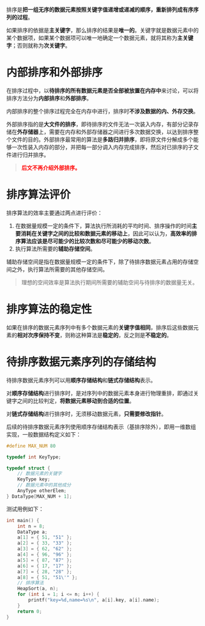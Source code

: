 排序是**把一组无序的数据元素按照关键字值递增或递减的顺序，重新排列成有序序列的过程**。

如果排序的依据是**主关键字**，那么排序的结果是**唯一的**。关键字就是数据元素中的某个数据项，如果某个数据项可以唯一地确定一个数据元素，就将其称为**主关键字**；否则就称为**次关键字**。

# 内部排序和外部排序

在排序过程中，以**待排序的所有数据元素是否全部被放置在内存中**来讨论，可以将排序方法分为**内部排序**和**外部排序**。

内部排序的整个排序过程完全在内存中进行，排序时**不涉及数据的内、外存交换**。

外部排序指的是**大文件的排序**，即待排序的文件无法一次装入内存，有部分记录存储在**外存储器**上，需要在内存和外部存储器之间进行多次数据交换，以达到排序整个文件的目的。外部排序最常用的算法是**多路归并排序**，即将原文件分解成多个能够一次性装入内存的部分，并把每一部分调入内存完成排序，然后对已排序的子文件进行归并排序。

> **<font color="red">后文不再介绍外部排序。</font>**

# 排序算法评价

排序算法的效率主要通过两点进行评价：

1. 在数据量规模一定的条件下，算法执行所消耗的平均时间、排序操作的时间**主要消耗在关键字之间的比较和数据元素的移动上**，因此可以认为，**高效率的排序算法应该是尽可能少的比较次数和尽可能少的移动次数**。
2. 执行算法所需要的**辅助存储空间**。

辅助存储空间是指在数据量规模一定的条件下，除了待排序数据元素占用的存储空间之外，执行算法所需要的其他存储空间。

> 理想的空间效率是算法执行期间所需要的辅助空间与待排序的数据量无关。

# 排序算法的稳定性

如果在排序的数据元素序列中有多个数据元素的**关键字值相同**，排序后这些数据元素的**相对次序保持不变**，则称这种算法是**稳定的**，反之则是**不稳定的**。

# 待排序数据元素序列的存储结构

待排序数据元素序列可以用**顺序存储结构**和**链式存储结构**表示。

对**顺序存储结构**进行排序时，是对序列中的数据元素本身进行物理重排，即通过关键字之间的比较判定，**将数据元素移动到合适的位置**。

对**链式存储结构**进行排序时，无须移动数据元素，**只需要修改指针**。

后续的待排序数据元素序列使用顺序存储结构表示（基排序除外），即用一维数组实现，一般数据结构定义如下：

```c
#define MAX_NUM 80

typedef int KeyType;

typedef struct {
    // 数据元素的关键字
    KeyType key;
    // 数据元素中的其他成分
    AnyType otherElem;
} DataType[MAX_NUM + 1];
```

测试用例如下：

```c
int main() {
    int n = 8;
	DataType a;
	a[1] = { 51, "51" };
	a[2] = { 33, "33" };
	a[3] = { 62, "62" };
	a[4] = { 96, "96" };
	a[5] = { 87, "87" };
	a[6] = { 17, "17" };
	a[7] = { 28, "28" };
	a[8] = { 51, "51\'" };
    // 排序算法
	HeapSort(a, n);
	for (int i = 1; i <= n; i++) {
		printf("key=%d,name=%s\n", a[i].key, a[i].name);
	}
	return 0;
}
```
